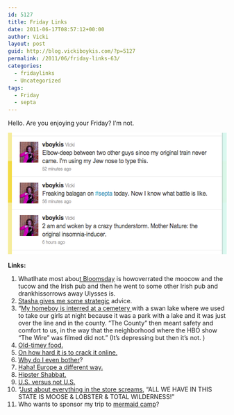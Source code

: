```yaml
---
id: 5127
title: Friday Links
date: 2011-06-17T08:57:12+00:00
author: Vicki
layout: post
guid: http://blog.vickiboykis.com/?p=5127
permalink: /2011/06/friday-links-63/
categories:
  - fridaylinks
  - Uncategorized
tags:
  - Friday
  - septa
---
```

Hello. Are you enjoying your Friday? I&#8217;m not.

[<img class="aligncenter size-full wp-image-5128" title="Screen shot 2011-06-17 at 8.39.47 AM" src="https://raw.githubusercontent.com/veekaybee/wlb/gh-pages/assets/images/2011/06/Screen-shot-2011-06-17-at-8.39.47-AM.png" alt="" width="562" height="280" />](https://raw.githubusercontent.com/veekaybee/wlb/gh-pages/assets/images/2011/06/Screen-shot-2011-06-17-at-8.39.47-AM.png)

**Links:**

  1. WhatIhate most abou<a href="http://www.believermag.com/exclusives/?read=article_ruland" target="_blank">t Bloomsday</a> is howoverrated the moocow and the tucow and the Irish pub and then he went to some other Irish pub and drankhissorrows away Ulysses is.
  2. <a href="http://www.northwestmommy.com/2011/my-first-dog" target="_blank">Stasha gives me some strategic</a> advice.
  3. &#8220;<a href="http://nplusonemag.com/christmas-in-baltimore-city-2009" target="_blank">My homeboy is interred at a cemetery </a>with a swan lake where we used to take our girls at night because it was a park with a lake and it was just over the line and in the county. “The County” then meant safety and comfort to us, in the way that the neighborhood where the HBO show “The Wire” was filmed did not.&#8221; (It&#8217;s depressing but then it&#8217;s not. )
  4. <a href="http://innatthecrossroads.wordpress.com/" target="_blank">Old-timey food. </a>
  5. <a href="http://emilylhauserinmyhead.wordpress.com/2011/06/07/programming-idk/" target="_blank">On how hard it is to crack it online.</a>
  6. <a href="http://dial-press.atrandom.com/2011/04/26/vaclav-lena-by-haley-tanner/" target="_blank">Why do I even bother</a>?
  7. <a href="http://therumpus.net/2011/06/the-rumpus-interview-with-tony-perrottet/" target="_blank">Haha! Europe a different way. </a>
  8. <a href="http://www.tabletmag.com/life-and-religion/70048/powering-down-2/" target="_blank">Hipster Shabbat. </a>
  9. <a href="http://ivorypomegranate.com/2011/06/14/oddities-of-america/" target="_blank">U.S. versus not U.S. </a>
 10. &#8220;<a href="http://www.suburbansweetheart.com/2011/06/redneck-disney-world.html" target="_blank">Just about everything in the store screams,</a> &#8220;ALL WE HAVE IN THIS STATE IS MOOSE & LOBSTER & TOTAL WILDERNESS!&#8221;
 11. Who wants to sponsor my trip to <a href="http://thehairpin.com/2011/06/last-weekend-i-went-to-mermaid-camp" target="_blank">mermaid camp</a>?
